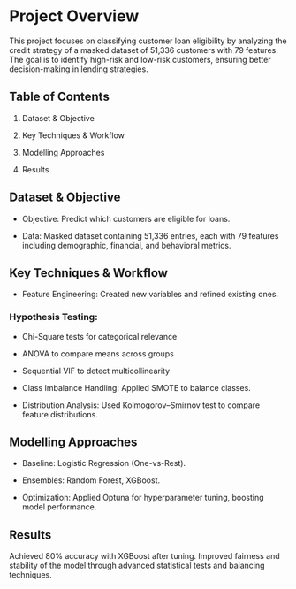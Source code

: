 # **Project Overview**

This project focuses on classifying customer loan eligibility by analyzing the credit strategy of a masked dataset of 51,336 customers with 79 features.
The goal is to identify high-risk and low-risk customers, ensuring better decision-making in lending strategies.

## **Table of Contents**

1. Dataset & Objective

2. Key Techniques & Workflow

3. Modelling Approaches

4. Results

## **Dataset & Objective**

* Objective: Predict which customers are eligible for loans.

* Data: Masked dataset containing 51,336 entries, each with 79 features including demographic, financial, and behavioral metrics.

## **Key Techniques & Workflow**

* Feature Engineering: Created new variables and refined existing ones.

### Hypothesis Testing:

* Chi-Square tests for categorical relevance

* ANOVA to compare means across groups

* Sequential VIF to detect multicollinearity

* Class Imbalance Handling: Applied SMOTE to balance classes.

* Distribution Analysis: Used Kolmogorov–Smirnov test to compare feature distributions.

## **Modelling Approaches**

* Baseline: Logistic Regression (One-vs-Rest).

* Ensembles: Random Forest, XGBoost.

* Optimization: Applied Optuna for hyperparameter tuning, boosting model performance.

## **Results**

Achieved 80% accuracy with XGBoost after tuning.
Improved fairness and stability of the model through advanced statistical tests and balancing techniques.
